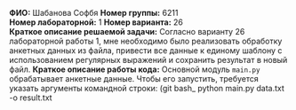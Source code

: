 **ФИО:** Шабанова Софбя 
**Номер группы:** 6211  
**Номер лабораторной:** 1 
**Номер варианта:** 26  
**Краткое описание решаемой задачи:** Согласно варианту 26 лабораторной работы 1, мне необходимо было реализовать обработку анкетных данных из файла, привести все данные к единому шаблону с использованием регулярных выражений и сохранить результат в новый файл. 
**Краткое описание работы кода:** Основной модуль `main.py` обрабатывает анкетные данные. Чтобы его запустить, требуется указать аргументы командной строки: (git bash_ python main.py data.txt -o result.txt
